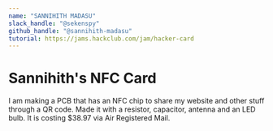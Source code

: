 ```yaml
---
name: "SANNIHITH MADASU"
slack_handle: "@sekenspy"
github_handle: "@sannihith-madasu"
tutorial: https://jams.hackclub.com/jam/hacker-card
---
```


# Sannihith's NFC Card

<!-- Describe your board in 2-3 sentences. What are you making? What will it do? --> I am making a PCB that has an NFC chip to share my website and other stuff through a QR code. Made it with a resistor, capacitor, antenna and an LED bulb.

<!-- How much is it going to cost? --> It is costing $38.97 via Air Registered Mail.

<!-- Tell us a little bit about your design process. What were some challenges? What helped? ***Totally optional*** -->
